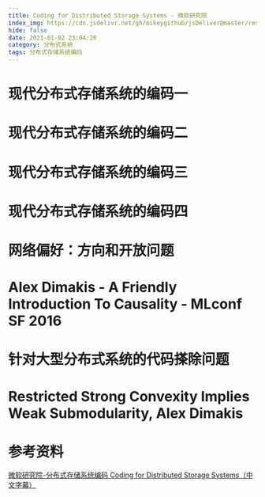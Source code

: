 ```yaml
---
title: Coding for Distributed Storage Systems - 微软研究院
index_img: https://cdn.jsdelivr.net/gh/mikeygithub/jsDeliver@master/resource/img/microsoft.jpeg
hide: false
date: 2021-01-02 23:04:20
category: 分布式系统
tags: 分布式存储系统编码
---
```


# 现代分布式存储系统的编码一

# 现代分布式存储系统的编码二

# 现代分布式存储系统的编码三

# 现代分布式存储系统的编码四

# 网络偏好：方向和开放问题

# Alex Dimakis - A Friendly Introduction To Causality - MLconf SF 2016

# 针对大型分布式系统的代码搽除问题

# Restricted Strong Convexity Implies Weak Submodularity, Alex Dimakis

# 参考资料

[微软研究院-分布式存储系统编码 Coding for Distributed Storage Systems（中文字幕）](https://www.bilibili.com/video/BV1aX4y1T7yg)   


 